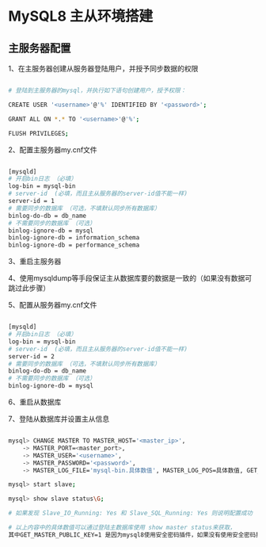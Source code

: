 # MySQL8 主从环境搭建

## 主服务器配置

1、在主服务器创建从服务器登陆用户，并授予同步数据的权限

```bash

# 登陆到主服务器的mysql，并执行如下语句创建用户，授予权限：

CREATE USER '<username>'@'%' IDENTIFIED BY '<password>';

GRANT ALL ON *.* TO '<username>'@'%';

FLUSH PRIVILEGES;

```

2、配置主服务器my.cnf文件

```bash

[mysqld]
# 开启bin日志 （必填）
log-bin = mysql-bin
# server-id  (必填，而且主从服务器的server-id值不能一样)
server-id = 1
# 需要同步的数据库 （可选，不填默认同步所有数据库）
binlog-do-db = db_name
# 不需要同步的数据库 （可选）
binlog-ignore-db = mysql
binlog-ignore-db = information_schema
binlog-ignore-db = performance_schema

```

3、重启主服务器

4、使用mysqldump等手段保证主从数据库要的数据是一致的（如果没有数据可跳过此步骤）

5、配置从服务器my.cnf文件

```bash

[mysqld]
# 开启bin日志 （必填）
log-bin = mysql-bin
# server-id  (必填，而且主从服务器的server-id值不能一样)
server-id = 2
# 需要同步的数据库 （可选，不填默认同步所有数据库）
binlog-do-db = db_name
# 不需要同步的数据库 （可选）
binlog-ignore-db = mysql

```

6、重启从数据库

7、登陆从数据库并设置主从信息

```bash

mysql> CHANGE MASTER TO MASTER_HOST='<master_ip>',
    -> MASTER_PORT=<master_port>,
    -> MASTER_USER='<username>',
    -> MASTER_PASSWORD='<password>',
    -> MASTER_LOG_FILE='mysql-bin.具体数值', MASTER_LOG_POS=具体数值, GET_MASTER_PUBLIC_KEY=1;

mysql> start slave;

mysql> show slave status\G;

# 如果发现 Slave_IO_Running: Yes 和 Slave_SQL_Running: Yes 则说明配置成功

# 以上内容中的具体数值可以通过登陆主数据库使用 show master status来获取，
其中GET_MASTER_PUBLIC_KEY=1 是因为mysql8使用安全密码插件，如果没有使用安全密码插件，则可以不开启此选项

```


